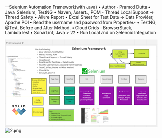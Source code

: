 --Selenium Automation Framework(with Java)
• Author - Pramod Dutta
• Java, Selenium, TestNG
• Maven, AssertJ, POM
• Thread Local Support → Thread Safety
• Allure Report
• Excel Sheet for Test Data → Data Provider, Apache POI
• Read the username and password from Properties-
• TestNG, @Test, Before and After Method.
• Cloud Grids - BrowserStack, LambdaTest
• SonarLint, Java > 22
• Run Local and on Selenoid Integration

![img_1.png](img_1.png)
![2.png](..%2F..%2FDesktop%2F2.png)
